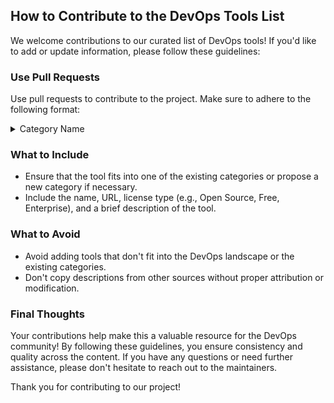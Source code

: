 ## How to Contribute to the DevOps Tools List

We welcome contributions to our curated list of DevOps tools! If you'd like to add or update information, please follow these guidelines:

### Use Pull Requests

Use pull requests to contribute to the project. Make sure to adhere to the following format:

<details>
<summary>Category Name</summary>

* **[Tool Name](Tool URL)** (License Type): Short description of the tool.
</details>

### What to Include

* Ensure that the tool fits into one of the existing categories or propose a new category if necessary.
* Include the name, URL, license type (e.g., Open Source, Free, Enterprise), and a brief description of the tool.

### What to Avoid

* Avoid adding tools that don't fit into the DevOps landscape or the existing categories.
* Don't copy descriptions from other sources without proper attribution or modification.

### Final Thoughts

Your contributions help make this a valuable resource for the DevOps community! By following these guidelines, you ensure consistency and quality across the content. If you have any questions or need further assistance, please don't hesitate to reach out to the maintainers.

Thank you for contributing to our project!
